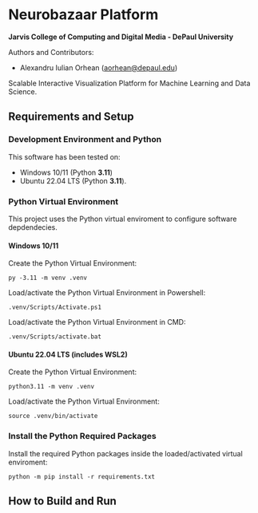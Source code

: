 # Neurobazaar Platform  
**Jarvis College of Computing and Digital Media - DePaul University**  

Authors and Contributors:
- Alexandru Iulian Orhean (aorhean@depaul.edu)  

Scalable Interactive Visualization Platform for Machine Learning and Data Science.

## Requirements and Setup

### Development Environment and Python

This software has been tested on:
- Windows 10/11 (Python **3.11**)
- Ubuntu 22.04 LTS (Python **3.11**).

### Python Virtual Environment

This project uses the Python virtual enviroment to configure software depdendecies.

#### Windows 10/11

Create the Python Virtual Environment:
```
py -3.11 -m venv .venv
```

Load/activate the Python Virtual Environment in Powershell:
```
.venv/Scripts/Activate.ps1
```

Load/activate the Python Virtual Environment in CMD:
```
.venv/Scripts/activate.bat
```

#### Ubuntu 22.04 LTS (includes WSL2)

Create the Python Virtual Environment:
```
python3.11 -m venv .venv
```

Load/activate the Python Virtual Environment:
```
source .venv/bin/activate
```

### Install the Python Required Packages

Install the required Python packages inside the loaded/activated virtual enviroment:
```
python -m pip install -r requirements.txt
```

## How to Build and Run


